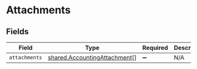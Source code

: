 # Attachments


## Fields

| Field                                                                               | Type                                                                                | Required                                                                            | Description                                                                         |
| ----------------------------------------------------------------------------------- | ----------------------------------------------------------------------------------- | ----------------------------------------------------------------------------------- | ----------------------------------------------------------------------------------- |
| `attachments`                                                                       | [shared.AccountingAttachment](../../../sdk/models/shared/accountingattachment.md)[] | :heavy_minus_sign:                                                                  | N/A                                                                                 |